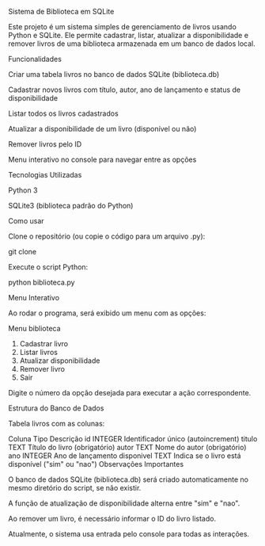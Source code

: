 Sistema de Biblioteca em SQLite

Este projeto é um sistema simples de gerenciamento de livros usando Python e SQLite. Ele permite cadastrar, listar, atualizar a disponibilidade e remover livros de uma biblioteca armazenada em um banco de dados local.

Funcionalidades

Criar uma tabela livros no banco de dados SQLite (biblioteca.db)

Cadastrar novos livros com título, autor, ano de lançamento e status de disponibilidade

Listar todos os livros cadastrados

Atualizar a disponibilidade de um livro (disponível ou não)

Remover livros pelo ID

Menu interativo no console para navegar entre as opções

Tecnologias Utilizadas

Python 3

SQLite3 (biblioteca padrão do Python)

Como usar

Clone o repositório (ou copie o código para um arquivo .py):

git clone <url-do-repositorio>


Execute o script Python:

python biblioteca.py


Menu Interativo

Ao rodar o programa, será exibido um menu com as opções:

Menu biblioteca
1. Cadastrar livro
2. Listar livros
3. Atualizar disponibilidade
4. Remover livro
5. Sair


Digite o número da opção desejada para executar a ação correspondente.

Estrutura do Banco de Dados

Tabela livros com as colunas:

Coluna	Tipo	Descrição
id	INTEGER	Identificador único (autoincrement)
titulo	TEXT	Título do livro (obrigatório)
autor	TEXT	Nome do autor (obrigatório)
ano	INTEGER	Ano de lançamento
disponivel	TEXT	Indica se o livro está disponível ("sim" ou "nao")
Observações Importantes

O banco de dados SQLite (biblioteca.db) será criado automaticamente no mesmo diretório do script, se não existir.

A função de atualização de disponibilidade alterna entre "sim" e "nao".

Ao remover um livro, é necessário informar o ID do livro listado.

Atualmente, o sistema usa entrada pelo console para todas as interações.
